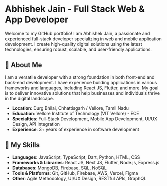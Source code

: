 # Abhishek Jain - Full Stack Web & App Developer

Welcome to my GitHub portfolio! I am Abhishek Jain, a passionate and experienced full-stack developer specializing in web and mobile application development. I create high-quality digital solutions using the latest technologies, ensuring robust, scalable, and user-friendly applications.


## 🌟 About Me

I am a versatile developer with a strong foundation in both front-end and back-end development. I have experience building applications in various frameworks and languages, including React JS, Flutter, and more. My goal is to deliver innovative solutions that help businesses and individuals thrive in the digital landscape.

- **Location**: Durg Bhilai, Chhattisgarh / Vellore, Tamil Nadu
- **Education**: Vellore Institute of Technology (VIT Vellore) - ECE
- **Specialties**: Full-Stack Development, Mobile App Development, UI/UX Design, API Integration
- **Experience**: 3+ years of experience in software development

## 🚀 My Skills

- **Languages**: JavaScript, TypeScript, Dart, Python, HTML, CSS
- **Frameworks & Libraries**: React JS, Next JS, Flutter, Node.js, Express.js
- **Databases**: MongoDB, Firebase, SQL, NoSQL
- **Tools & Platforms**: Git, GitHub, Firebase, AWS, Vercel, Figma
- **Other**: Agile Methodology, UI/UX Design, RESTful APIs, GraphQL
